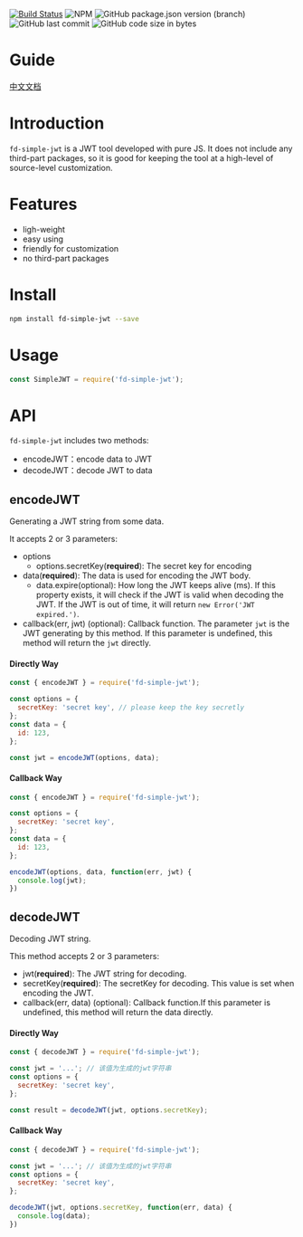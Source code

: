 [![Build Status](https://travis-ci.org/brick9527/simple-jwt.svg?branch=master)](https://travis-ci.org/brick9527/simple-jwt)
![NPM](https://img.shields.io/npm/l/fd-simple-jwt)
![GitHub package.json version (branch)](https://img.shields.io/github/package-json/v/brick9527/simple-jwt/master)
![GitHub last commit](https://img.shields.io/github/last-commit/brick9527/simple-jwt)
![GitHub code size in bytes](https://img.shields.io/github/languages/code-size/brick9527/simple-jwt)

# Guide

[中文文档](./README.md)

# Introduction

`fd-simple-jwt` is a JWT tool developed with pure JS. It does not include any third-part packages, so it is good for keeping the tool at a high-level of source-level customization.

# Features

- ligh-weight
- easy using
- friendly for customization
- no third-part packages

# Install

```bash
npm install fd-simple-jwt --save
```

# Usage

```js
const SimpleJWT = require('fd-simple-jwt');
```

# API

`fd-simple-jwt` includes two methods:

- encodeJWT：encode data to JWT
- decodeJWT：decode JWT to data

## encodeJWT

Generating a JWT string from some data.

It accepts 2 or 3 parameters:

- options
  - options.secretKey(**required**): The secret key for encoding
- data(**required**): The data is used for encoding the JWT body.
  - data.expire(optional): How long the JWT keeps alive (ms). If this property exists, it will check if the JWT is valid when decoding the JWT. If the JWT is out of time, it will return `new Error('JWT expired.')`.
- callback(err, jwt) (optional): Callback function. The parameter `jwt` is the JWT generating by this method. If this parameter is undefined, this method will return the `jwt` directly.

#### Directly Way

```js
const { encodeJWT } = require('fd-simple-jwt');

const options = {
  secretKey: 'secret key', // please keep the key secretly
};
const data = {
  id: 123,
};

const jwt = encodeJWT(options, data);
```

#### Callback Way

```js
const { encodeJWT } = require('fd-simple-jwt');

const options = {
  secretKey: 'secret key',
};
const data = {
  id: 123,
};

encodeJWT(options, data, function(err, jwt) {
  console.log(jwt);
})
```

## decodeJWT

Decoding JWT string.

This method accepts 2 or 3 parameters:

- jwt(**required**): The JWT string for decoding.
- secretKey(**required**): The secretKey for decoding. This value is set when encoding the JWT.
- callback(err, data) (optional): Callback function.If this parameter is undefined, this method will return the data directly.

#### Directly Way

```js
const { decodeJWT } = require('fd-simple-jwt');

const jwt = '...'; // 该值为生成的jwt字符串
const options = {
  secretKey: 'secret key',
};

const result = decodeJWT(jwt, options.secretKey);
```

#### Callback Way

```js
const { decodeJWT } = require('fd-simple-jwt');

const jwt = '...'; // 该值为生成的jwt字符串
const options = {
  secretKey: 'secret key',
};

decodeJWT(jwt, options.secretKey, function(err, data) {
  console.log(data);
})
```